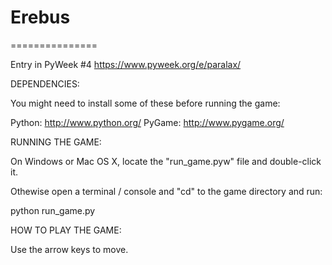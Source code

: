 # Erebus
===============

Entry in PyWeek #4  <https://www.pyweek.org/e/paralax/>


DEPENDENCIES:

You might need to install some of these before running the game:

  Python:     http://www.python.org/
  PyGame:     http://www.pygame.org/


RUNNING THE GAME:

On Windows or Mac OS X, locate the "run_game.pyw" file and double-click it.

Othewise open a terminal / console and "cd" to the game directory and run:

  python run_game.py



HOW TO PLAY THE GAME:

Use the arrow keys to move.





